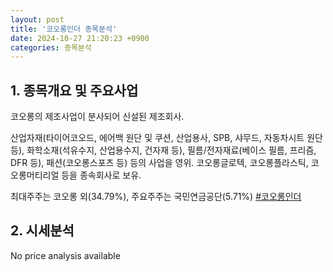 ```yaml
---
layout: post
title: '코오롱인더 종목분석'
date: 2024-10-27 21:20:23 +0900
categories: 종목분석
---
```


## 1. 종목개요 및 주요사업

코오롱의 제조사업이 분사되어 신설된 제조회사. 

산업자재(타이어코오드, 에어백 원단 및 쿠션, 산업용사, SPB, 샤무드, 자동차시트 원단 등), 화학소재(석유수지, 산업용수지, 건자재 등), 필름/전자재료(베이스 필름, 프리즘, DFR 등), 패션(코오롱스포츠 등) 등의 사업을 영위. 코오롱글로텍, 코오롱플라스틱, 코오롱머티리얼 등을 종속회사로 보유. 

최대주주는 코오롱 외(34.79%), 주요주주는 국민연금공단(5.71%)
[#코오롱인더](#)

## 2. 시세분석

No price analysis available
